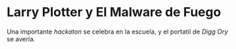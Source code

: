 # Larry Plotter y El Malware de Fuego

Una importante *hackaton* se celebra en la escuela, y el portatil de *Digg Ory* se avería.

